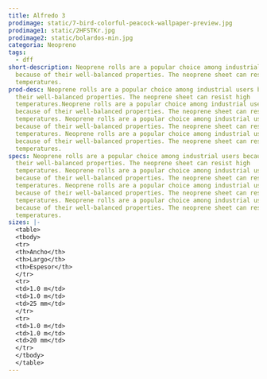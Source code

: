 ```yaml
---
title: Alfredo 3
prodimage: static/7-bird-colorful-peacock-wallpaper-preview.jpg
prodimage1: static/2HFSTKr.jpg
prodimage2: static/bolardos-min.jpg
categoria: Neopreno
tags:
  - dff
short-description: Neoprene rolls are a popular choice among industrial users
  because of their well-balanced properties. The neoprene sheet can resist high
  temperatures.
prod-desc: Neoprene rolls are a popular choice among industrial users because of
  their well-balanced properties. The neoprene sheet can resist high
  temperatures.Neoprene rolls are a popular choice among industrial users
  because of their well-balanced properties. The neoprene sheet can resist high
  temperatures. Neoprene rolls are a popular choice among industrial users
  because of their well-balanced properties. The neoprene sheet can resist high
  temperatures. Neoprene rolls are a popular choice among industrial users
  because of their well-balanced properties. The neoprene sheet can resist high
  temperatures.
specs: Neoprene rolls are a popular choice among industrial users because of
  their well-balanced properties. The neoprene sheet can resist high
  temperatures. Neoprene rolls are a popular choice among industrial users
  because of their well-balanced properties. The neoprene sheet can resist high
  temperatures. Neoprene rolls are a popular choice among industrial users
  because of their well-balanced properties. The neoprene sheet can resist high
  temperatures. Neoprene rolls are a popular choice among industrial users
  because of their well-balanced properties. The neoprene sheet can resist high
  temperatures.
sizes: |-
  <table>
  <tbody>
  <tr>
  <th>Ancho</th>
  <th>Largo</th>
  <th>Espesor</th>
  </tr>
  <tr>
  <td>1.0 m</td>
  <td>1.0 m</td>
  <td>25 mm</td>
  </tr>
  <tr>
  <td>1.0 m</td>
  <td>1.0 m</td>
  <td>20 mm</td>
  </tr>
  </tbody>
  </table>
---
```

